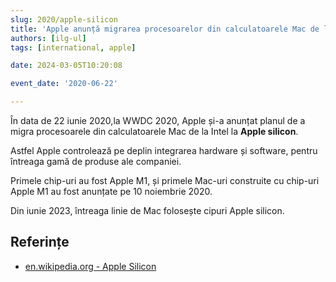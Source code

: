 ```yaml
---
slug: 2020/apple-silicon
title: 'Apple anunță migrarea procesoarelor din calculatoarele Mac de la  Intel la „Apple silicon”'
authors: [ilg-ul]
tags: [international, apple]

date: 2024-03-05T10:20:08

event_date: '2020-06-22'

---
```


În data de 22 iunie 2020,la WWDC 2020, Apple și-a anunțat planul de a  migra procesoarele din calculatoarele Mac de la  Intel la **Apple silicon**.

<!-- truncate -->

Astfel Apple controlează pe deplin integrarea hardware și software, pentru întreaga gamă de produse ale companiei.

Primele chip-uri au fost Apple M1, și primele Mac-uri construite cu chip-uri Apple M1 au fost anunțate pe 10 noiembrie 2020.

Din iunie 2023, întreaga linie de Mac folosește cipuri Apple silicon.

## Referințe

- [en.wikipedia.org - Apple Silicon](https://en.wikipedia.org/wiki/Apple_silicon)
